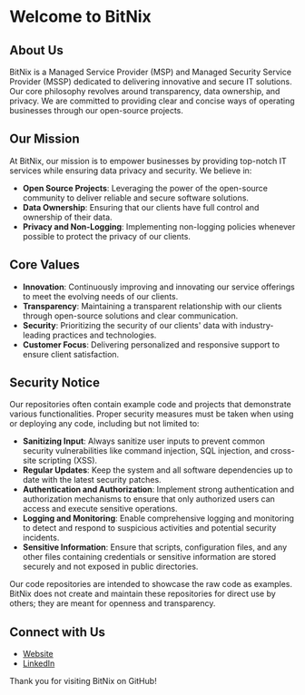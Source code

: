 # Welcome to BitNix

## About Us

BitNix is a Managed Service Provider (MSP) and Managed Security Service Provider (MSSP) dedicated to delivering innovative and secure IT solutions. Our core philosophy revolves around transparency, data ownership, and privacy. We are committed to providing clear and concise ways of operating businesses through our open-source projects.

## Our Mission

At BitNix, our mission is to empower businesses by providing top-notch IT services while ensuring data privacy and security. We believe in:
- **Open Source Projects**: Leveraging the power of the open-source community to deliver reliable and secure software solutions.
- **Data Ownership**: Ensuring that our clients have full control and ownership of their data.
- **Privacy and Non-Logging**: Implementing non-logging policies whenever possible to protect the privacy of our clients.

## Core Values

- **Innovation**: Continuously improving and innovating our service offerings to meet the evolving needs of our clients.
- **Transparency**: Maintaining a transparent relationship with our clients through open-source solutions and clear communication.
- **Security**: Prioritizing the security of our clients' data with industry-leading practices and technologies.
- **Customer Focus**: Delivering personalized and responsive support to ensure client satisfaction.

## Security Notice

Our repositories often contain example code and projects that demonstrate various functionalities. Proper security measures must be taken when using or deploying any code, including but not limited to:
- **Sanitizing Input**: Always sanitize user inputs to prevent common security vulnerabilities like command injection, SQL injection, and cross-site scripting (XSS).
- **Regular Updates**: Keep the system and all software dependencies up to date with the latest security patches.
- **Authentication and Authorization**: Implement strong authentication and authorization mechanisms to ensure that only authorized users can access and execute sensitive operations.
- **Logging and Monitoring**: Enable comprehensive logging and monitoring to detect and respond to suspicious activities and potential security incidents.
- **Sensitive Information**: Ensure that scripts, configuration files, and any other files containing credentials or sensitive information are stored securely and not exposed in public directories.

Our code repositories are intended to showcase the raw code as examples. BitNix does not create and maintain these repositories for direct use by others; they are meant for openness and transparency.

## Connect with Us

- [Website](https://bitnix.co)
- [LinkedIn](https://www.linkedin.com/company/bitnix-llc)

Thank you for visiting BitNix on GitHub!
